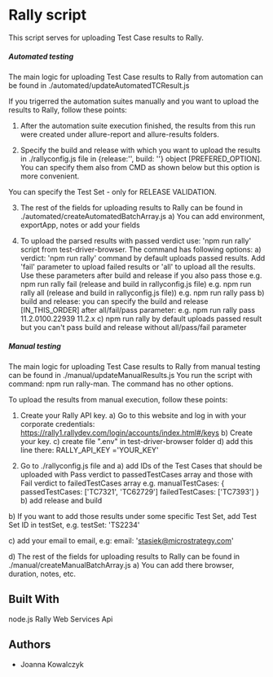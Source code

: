 # Rally script

This script serves for uploading Test Case results to Rally.

##### Automated testing

The main logic for uploading Test Case results to Rally from automation can be found in ./automated/updateAutomatedTCResult.js

If you trigerred the automation suites manually and you want to upload the results to Rally, follow these points:

1) After the automation suite execution finished, the results from this run were created under allure-report and allure-results folders.

2) Specify the build and release with which you want to upload the results in ./rallyconfig.js file in {release:'', build: ''} object [PREFERED_OPTION]. You can specify them also from CMD as shown below but this option is more convenient.

You can specify the Test Set - only for RELEASE VALIDATION.

3) The rest of the fields for uploading results to Rally can be found in ./automated/createAutomatedBatchArray.js
  a) You can add environment, exportApp, notes or add your fields

4) To upload the parsed results with passed verdict use: 'npm run rally' script from test-driver-browser. The command has following options:
  a) verdict: 'npm run rally' command by default uploads passed results. Add 'fail' parameter to upload failed results or 'all' to upload all the results. Use these parameters after build and release if you also pass those 
    e.g. npm run rally fail (release and build in rallyconfig.js file)
    e.g. npm run rally all (release and build in rallyconfig.js file))
    e.g. npm run rally pass 
  b) build and release: you can specify the build and release [IN_THIS_ORDER] after all/fail/pass parameter: 
    e.g. npm run rally pass 11.2.0100.22939 11.2.x
  c) npm run rally by default uploads passed result but you can't pass build and release without all/pass/fail parameter


##### Manual testing
The main logic for uploading Test Case results to Rally from manual testing can be found in ./manual/updateManualResults.js
You run the script with command: npm run rally-man. The command has no other options.

To upload the results from manual execution, follow these points:

1) Create your Rally API key.
  a) Go to this website and log in with your corporate credentials: https://rally1.rallydev.com/login/accounts/index.html#/keys
  b) Create your key.
  c) create file ".env" in test-driver-browser folder
  d) add this line there: 
  RALLY_API_KEY ='YOUR_KEY'

2) Go to ./rallyconfig.js file and
  a) add IDs of the Test Cases that should be uploaded with Pass verdict to passedTestCases array
     and those with Fail verdict to failedTestCases array
     e.g. manualTestCases: {
      passedTestCases: ['TC7321', 'TC62729']
      failedTestCases: ['TC7393']
    }
  b) add release and build 

  b) If you want to add those results under some specific Test Set, add Test Set ID in testSet,
    e.g. testSet: 'TS2234'

  c) add your email to email, e.g:
    email: 'stasiek@microstrategy.com'
  
  d) The rest of the fields for uploading results to Rally can be found in ./manual/createManualBatchArray.js
    a) You can add there browser, duration, notes, etc.


## Built With

node.js
Rally Web Services Api

## Authors

* Joanna Kowalczyk

